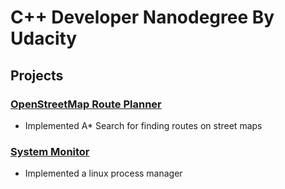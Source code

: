# C++ Developer Nanodegree By Udacity

## Projects

### [OpenStreetMap Route Planner](https://github.com/kapillamba4/udacity-cpp-nanodegree/tree/master/CppND-Route-Planning-Project)

* Implemented A* Search for finding routes on street maps


### [System Monitor](https://github.com/kapillamba4/udacity-cpp-nanodegree/tree/master/CppND-System-Monitor)

* Implemented a linux process manager
